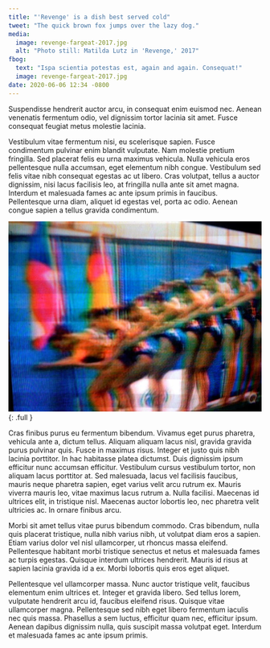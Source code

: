 ```yaml
---
title: "'Revenge' is a dish best served cold"
tweet: "The quick brown fox jumps over the lazy dog."
media:
  image: revenge-fargeat-2017.jpg
  alt: "Photo still: Matilda Lutz in 'Revenge,' 2017"
fbog:
  text: "Ispa scientia potestas est, again and again. Consequat!"
  image: revenge-fargeat-2017.jpg
date: 2020-06-06 12:34 -0800
---
```


Suspendisse hendrerit auctor arcu, in consequat enim euismod nec. Aenean venenatis fermentum odio, vel dignissim tortor lacinia sit amet. Fusce consequat feugiat metus molestie lacinia.

Vestibulum vitae fermentum nisi, eu scelerisque sapien. Fusce condimentum pulvinar enim blandit vulputate. Nam molestie pretium fringilla. Sed placerat felis eu urna maximus vehicula. Nulla vehicula eros pellentesque nulla accumsan, eget elementum nibh congue. Vestibulum sed felis vitae nibh consequat egestas ac ut libero. Cras volutpat, tellus a auctor dignissim, nisi lacus facilisis leo, at fringilla nulla ante sit amet magna. Interdum et malesuada fames ac ante ipsum primis in faucibus. Pellentesque urna diam, aliquet id egestas vel, porta ac odio. Aenean congue sapien a tellus gravida condimentum.

![testing](/assets/img/default-opengraph.jpg){: .full }

Cras finibus purus eu fermentum bibendum. Vivamus eget purus pharetra, vehicula ante a, dictum tellus. Aliquam aliquam lacus nisl, gravida gravida purus pulvinar quis. Fusce in maximus risus. Integer et justo quis nibh lacinia porttitor. In hac habitasse platea dictumst. Duis dignissim ipsum efficitur nunc accumsan efficitur. Vestibulum cursus vestibulum tortor, non aliquam lacus porttitor at. Sed malesuada, lacus vel facilisis faucibus, mauris neque pharetra sapien, eget varius velit arcu rutrum ex. Mauris viverra mauris leo, vitae maximus lacus rutrum a. Nulla facilisi. Maecenas id ultrices elit, in tristique nisl. Maecenas auctor lobortis leo, nec pharetra velit ultricies ac. In ornare finibus arcu.

Morbi sit amet tellus vitae purus bibendum commodo. Cras bibendum, nulla quis placerat tristique, nulla nibh varius nibh, ut volutpat diam eros a sapien. Etiam varius dolor vel nisl ullamcorper, ut rhoncus massa eleifend. Pellentesque habitant morbi tristique senectus et netus et malesuada fames ac turpis egestas. Quisque interdum ultrices hendrerit. Mauris id risus at sapien lacinia gravida id a ex. Morbi lobortis quis eros eget aliquet.

Pellentesque vel ullamcorper massa. Nunc auctor tristique velit, faucibus elementum enim ultrices et. Integer et gravida libero. Sed tellus lorem, vulputate hendrerit arcu id, faucibus eleifend risus. Quisque vitae ullamcorper magna. Pellentesque sed nibh eget libero fermentum iaculis nec quis massa. Phasellus a sem luctus, efficitur quam nec, efficitur ipsum. Aenean dapibus dignissim nulla, quis suscipit massa volutpat eget. Interdum et malesuada fames ac ante ipsum primis.
